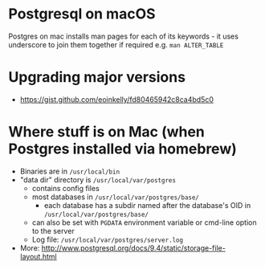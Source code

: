 # Postgresql on macOS

Postgres on mac installs man pages for each of its keywords - it uses underscore
to join them together if required e.g. `man ALTER_TABLE`

# Upgrading major versions

- https://gist.github.com/eoinkelly/fd80465942c8ca4bd5c0

# Where stuff is on Mac (when Postgres installed via homebrew)

- Binaries are in `/usr/local/bin`
- "data dir" directory is `/usr/local/var/postgres`
    - contains config files
    - most databases in `/usr/local/var/postgres/base/`
        - each database has a subdir named after the database's OID in
          `/usr/local/var/postgres/base/`
    - can also be set with `PGDATA` environment variable or cmd-line option to
      the server
    - Log file: `/usr/local/var/postgres/server.log`
- More: http://www.postgresql.org/docs/9.4/static/storage-file-layout.html
